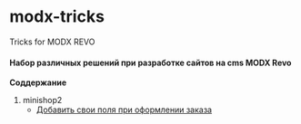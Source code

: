 # modx-tricks
Tricks for MODX REVO


#### Набор различных решений при разработке сайтов на cms MODX Revo

**Соддержание**

1. minishop2
	* [Добавить свои поля при оформлении заказа](modx-tricks/minishop2/order/AddFieldToOrderInManager.md)